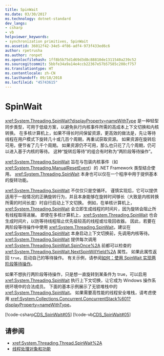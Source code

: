 ```yaml
---
title: SpinWait
ms.date: 03/30/2017
ms.technology: dotnet-standard
dev_langs:
- csharp
- vb
helpviewer_keywords:
- synchronization primitives, SpinWait
ms.assetid: 36012f42-34e5-4f86-adf4-973f433ed6c6
author: rpetrusha
ms.author: ronpet
ms.openlocfilehash: 1ff8b5b75d1d69d3d8c88810de1311540a239c52
ms.sourcegitcommit: 5bbfe34a9a14e4ccb22367e57b57585c208cf757
ms.translationtype: HT
ms.contentlocale: zh-CN
ms.lasthandoff: 09/18/2018
ms.locfileid: "45743615"
---
```

# <a name="spinwait"></a>SpinWait
<xref:System.Threading.SpinWait?displayProperty=nameWithType> 是一种轻型同步类型，可用于低级方案，以避免执行内核事件所需的高成本上下文切换和内核转换。 在多核计算机上，如果不得长时间保留资源，更高效的做法是，先让等待线程在用户模式下旋转几十或几百个周期，再重试获取资源。 如果资源在旋转后可用，便节省了几千个周期。 如果资源仍不可用，那么也只花了几个周期，仍可以进入基于内核的等待。 这种“旋转后等待”的组合有时称为“两阶段等待操作”。  
  
 <xref:System.Threading.SpinWait> 旨在与包装内核事件（如 <xref:System.Threading.ManualResetEvent>）的 .NET Framework 类型结合使用。 <xref:System.Threading.SpinWait> 本身也可以仅在一个程序中用于提供基本的旋转功能。  
  
 <xref:System.Threading.SpinWait> 不仅仅只是空循环。 谨慎实现后，它可以提供适用于一般情况的正确旋转行为，并且本身能够在旋转时间够长（大致是内核转换所需的时间长度）时自行启动上下文切换。 例如，在单核计算机上，<xref:System.Threading.SpinWait> 会立即生成线程的时间片，因为旋转会阻止所有线程取得进展。 即使在多核计算机上，<xref:System.Threading.SpinWait> 也会生成时间片，以防等待线程阻止优先级较高的线程或垃圾回收器。 因此，若要在两阶段等待操作中使用 <xref:System.Threading.SpinWait>，建议在 <xref:System.Threading.SpinWait> 本身启动上下文切换前，先调用内核等待。 <xref:System.Threading.SpinWait> 提供每次调用 <xref:System.Threading.SpinWait.SpinOnce%2A> 前都可以检查的 <xref:System.Threading.SpinWait.NextSpinWillYield%2A> 属性。 如果此属性返回 `true`，启动自己的等待操作。 有关示例，请参阅[如何：使用 SpinWait 实现两阶段等待操作](../../../docs/standard/threading/how-to-use-spinwait-to-implement-a-two-phase-wait-operation.md)。  
  
 如果不想执行两阶段等待操作，只是想一直旋转到某条件为 true，可以启用 <xref:System.Threading.SpinWait> 执行上下文切换，让它成为 Windows 操作系统环境中的合法成员。 下面的基本示例展示了无锁堆栈中的 <xref:System.Threading.SpinWait>。 如果需要高性能的线程安全堆栈，请考虑使用 <xref:System.Collections.Concurrent.ConcurrentStack%601?displayProperty=nameWithType>。  
  
 [!code-csharp[CDS_SpinWait#05](../../../samples/snippets/csharp/VS_Snippets_Misc/cds_spinwait/cs/spinwait.cs#05)]
 [!code-vb[CDS_SpinWait#05](../../../samples/snippets/visualbasic/VS_Snippets_Misc/cds_spinwait/vb/cds_spinwait1.vb#05)]  
  
## <a name="see-also"></a>请参阅

- <xref:System.Threading.Thread.SpinWait%2A>  
- [线程处理对象和功能](../../../docs/standard/threading/threading-objects-and-features.md)
